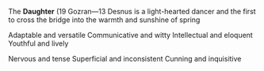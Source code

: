 The **Daughter** (19 Gozran—13 Desnus is a light-hearted dancer and the first to cross the bridge into the warmth and sunshine of spring

Adaptable and versatile
Communicative and witty
Intellectual and eloquent
Youthful and lively

Nervous and tense
Superficial and inconsistent
Cunning and inquisitive